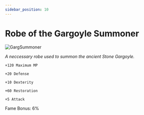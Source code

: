 ```yaml
---
sidebar_position: 10
---
```


# Robe of the Gargoyle Summoner

![GargSummoner](https://vwiki.valorserver.com/api/item/picture/robe%20of%20the%20gargoyle%20summoner)

<i>A neccessary robe used to summon the ancient Stone Gargoyle.</i>

    +120 Maximum MP
    
    +20 Defense
    
    +10 Dexterity
    
    +60 Restoration
    
    +5 Attack
    
Fame Bonus: 6%
